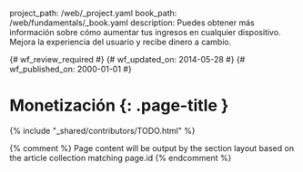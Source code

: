 project_path: /web/_project.yaml
book_path: /web/fundamentals/_book.yaml
description: Puedes obtener más información sobre cómo aumentar tus ingresos en cualquier dispositivo. Mejora la experiencia del usuario y recibe dinero a cambio.

{# wf_review_required #}
{# wf_updated_on: 2014-05-28 #}
{# wf_published_on: 2000-01-01 #}

# Monetización {: .page-title }

{% include "_shared/contributors/TODO.html" %}



{% comment %}
Page content will be output by the section layout based on the article collection matching page.id
{% endcomment %}


